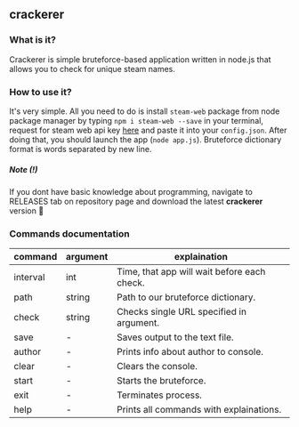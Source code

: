 ## crackerer
### What is it?
Crackerer is simple bruteforce-based application written in node.js that allows you to check for unique steam names.
### How to use it?
It's very simple. All you need to do is install `steam-web` package from node package manager by typing `npm i steam-web --save` in your terminal, request for steam web api key [here](https://steamcommunity.com/dev) and paste it into your `config.json`. After doing that, you should launch the app (`node app.js`). Bruteforce dictionary format is words separated by new line.
##### Note (!)
If you dont have basic knowledge about programming, navigate to RELEASES tab on repository page and download the latest **crackerer** version 🐢

### Commands documentation

| command  | argument         | explaination                                 |
|----------|------------------|----------------------------------------------|
| interval | int              | Time, that app will wait before each check.  |
| path     | string           | Path to our bruteforce dictionary.           |
| check    | string           | Checks single URL specified in argument.     |
| save     | -                | Saves output to the text file.               |
| author   | -                | Prints info about author to console.         |
| clear    | -                | Clears the console.                          |
| start    | -                | Starts the bruteforce.                       |
| exit     | -                | Terminates process.                          |
| help     | -                | Prints all commands with explainations.      |
